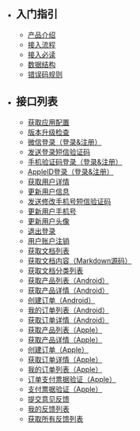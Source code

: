 - ## 入门指引
    - [产品介绍](/{{route}}/{{version}}/overview)
    - [接入流程](/{{route}}/{{version}}/follow)
    - [接入必读](/{{route}}/{{version}}/intro)
    - [数据结构](/{{route}}/{{version}}/struct)
    - [错误码规则](/{{route}}/{{version}}/code)

<!-- - ## 功能介绍
    - [产品列表](/{{route}}/{{version}}/app) -->

- ## 接口列表
    - [获取应用配置](/{{route}}/{{version}}/apis/app_config)
    - [版本升级检查](/{{route}}/{{version}}/apis/app_upgrade)
    - [微信登录（登录&注册）](/{{route}}/{{version}}/apis/login_wechat)
    - [发送登录短信验证码](/{{route}}/{{version}}/apis/login_verify_code)
    - [手机验证码登录（登录&注册）](/{{route}}/{{version}}/apis/login_mobile)
    - [AppleID登录（登录&注册）](/{{route}}/{{version}}/apis/login_apple)
    - [获取用户详情](/{{route}}/{{version}}/apis/user_info)
    - [更新用户信息](/{{route}}/{{version}}/apis/user_update_info)
    - [发送修改手机号短信验证码](/{{route}}/{{version}}/apis/user_update_verify_code)
    - [更新用户手机号](/{{route}}/{{version}}/apis/user_update_mobile)
    - [更新用户头像](/{{route}}/{{version}}/apis/user_update_avatar)
    - [退出登录](/{{route}}/{{version}}/apis/logout)
    - [用户账户注销](/{{route}}/{{version}}/apis/user_cancel)
    - [获取文档列表](/{{route}}/{{version}}/apis/article_list)
    - [获取文档内容（Markdown源码）](/{{route}}/{{version}}/apis/article_source)
    - [获取文档分类列表](/{{route}}/{{version}}/apis/article_cate_list)
    - [获取产品列表（Android）](/{{route}}/{{version}}/apis/product_list)
    - [获取产品详情（Android）](/{{route}}/{{version}}/apis/product_info)
    - [创建订单（Android）](/{{route}}/{{version}}/apis/create_order)
    - [我的订单列表（Android）](/{{route}}/{{version}}/apis/order_list)
    - [获取订单详情（Android）](/{{route}}/{{version}}/apis/order_info)
    - [获取产品列表（Apple）](/{{route}}/{{version}}/apis/apple_product_list)
    - [获取产品详情（Apple）](/{{route}}/{{version}}/apis/apple_product_info)
    - [创建订单（Apple）](/{{route}}/{{version}}/apis/create_apple_order)
    - [获取订单详情（Apple）](/{{route}}/{{version}}/apis/apple_order_info)
    - [我的订单列表（Apple）](/{{route}}/{{version}}/apis/apple_order_list)
    - [订单支付票据验证（Apple）](/{{route}}/{{version}}/apis/apple_order_verify)
    - [支付票据验证（Apple）](/{{route}}/{{version}}/apis/apple_notification_verify)
    - [提交意见反馈](/{{route}}/{{version}}/apis/feedback)
    - [我的反馈列表](/{{route}}/{{version}}/apis/my_feedback)
    - [获取所有反馈列表](/{{route}}/{{version}}/apis/feedback_list)
